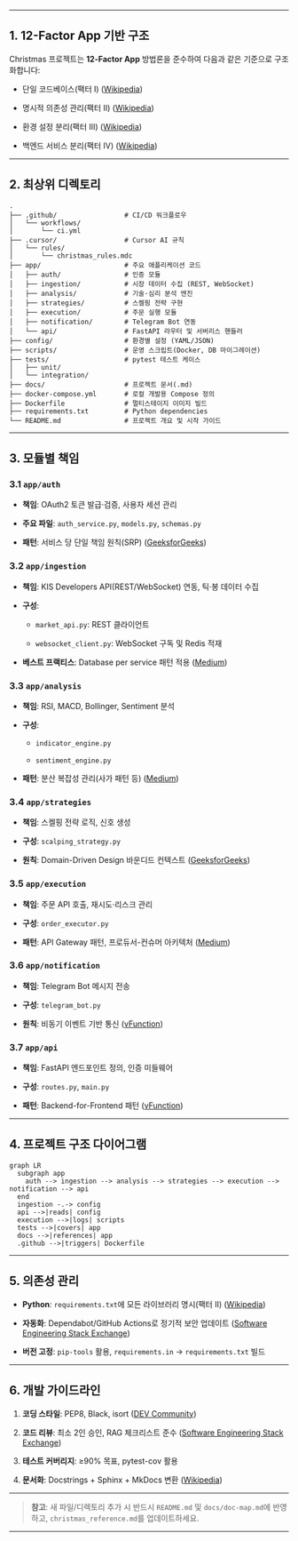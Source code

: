 
---

## 1. 12-Factor App 기반 구조

Christmas 프로젝트는 **12-Factor App** 방법론을 준수하여 다음과 같은 기준으로 구조화합니다:

- 단일 코드베이스(팩터 I) ([Wikipedia](https://en.wikipedia.org/wiki/Twelve-Factor_App_methodology?utm_source=chatgpt.com "Twelve-Factor App methodology"))
    
- 명시적 의존성 관리(팩터 II) ([Wikipedia](https://en.wikipedia.org/wiki/Twelve-Factor_App_methodology?utm_source=chatgpt.com "Twelve-Factor App methodology"))
    
- 환경 설정 분리(팩터 III) ([Wikipedia](https://en.wikipedia.org/wiki/Twelve-Factor_App_methodology?utm_source=chatgpt.com "Twelve-Factor App methodology"))
    
- 백엔드 서비스 분리(팩터 IV) ([Wikipedia](https://en.wikipedia.org/wiki/Twelve-Factor_App_methodology?utm_source=chatgpt.com "Twelve-Factor App methodology"))
    

---

## 2. 최상위 디렉토리

```text
.
├── .github/                 # CI/CD 워크플로우
│   └── workflows/
│       └── ci.yml
├── .cursor/                 # Cursor AI 규칙
│   └── rules/
│       └── christmas_rules.mdc
├── app/                     # 주요 애플리케이션 코드
│   ├── auth/                # 인증 모듈
│   ├── ingestion/           # 시장 데이터 수집 (REST, WebSocket)
│   ├── analysis/            # 기술·심리 분석 엔진
│   ├── strategies/          # 스켈핑 전략 구현
│   ├── execution/           # 주문 실행 모듈
│   ├── notification/        # Telegram Bot 연동
│   └── api/                 # FastAPI 라우터 및 서버리스 핸들러
├── config/                  # 환경별 설정 (YAML/JSON)
├── scripts/                 # 운영 스크립트(Docker, DB 마이그레이션)
├── tests/                   # pytest 테스트 케이스
│   ├── unit/
│   └── integration/
├── docs/                    # 프로젝트 문서(.md)
├── docker-compose.yml       # 로컬 개발용 Compose 정의
├── Dockerfile               # 멀티스테이지 이미지 빌드
├── requirements.txt         # Python dependencies
└── README.md                # 프로젝트 개요 및 시작 가이드
```

---

## 3. 모듈별 책임

### 3.1 `app/auth`

- **책임**: OAuth2 토큰 발급·검증, 사용자 세션 관리
    
- **주요 파일**: `auth_service.py`, `models.py`, `schemas.py`
    
- **패턴**: 서비스 당 단일 책임 원칙(SRP) ([GeeksforGeeks](https://www.geeksforgeeks.org/best-practices-for-microservices-architecture/?utm_source=chatgpt.com "10 Best Practices for Microservices Architecture in 2025"))
    

### 3.2 `app/ingestion`

- **책임**: KIS Developers API(REST/WebSocket) 연동, 틱·봉 데이터 수집
    
- **구성**:
    
    - `market_api.py`: REST 클라이언트
        
    - `websocket_client.py`: WebSocket 구독 및 Redis 적재
        
- **베스트 프랙티스**: Database per service 패턴 적용 ([Medium](https://medium.com/capital-one-tech/10-microservices-design-patterns-for-better-architecture-befa810ca44e?utm_source=chatgpt.com "10 microservices design patterns for better architecture - Medium"))
    

### 3.3 `app/analysis`

- **책임**: RSI, MACD, Bollinger, Sentiment 분석
    
- **구성**:
    
    - `indicator_engine.py`
        
    - `sentiment_engine.py`
        
- **패턴**: 분산 복잡성 관리(사가 패턴 등) ([Medium](https://medium.com/capital-one-tech/10-microservices-design-patterns-for-better-architecture-befa810ca44e?utm_source=chatgpt.com "10 microservices design patterns for better architecture - Medium"))
    

### 3.4 `app/strategies`

- **책임**: 스켈핑 전략 로직, 신호 생성
    
- **구성**: `scalping_strategy.py`
    
- **원칙**: Domain-Driven Design 바운디드 컨텍스트 ([GeeksforGeeks](https://www.geeksforgeeks.org/best-practices-for-microservices-architecture/?utm_source=chatgpt.com "10 Best Practices for Microservices Architecture in 2025"))
    

### 3.5 `app/execution`

- **책임**: 주문 API 호출, 재시도·리스크 관리
    
- **구성**: `order_executor.py`
    
- **패턴**: API Gateway 패턴, 프로듀서-컨슈머 아키텍처 ([Medium](https://medium.com/capital-one-tech/10-microservices-design-patterns-for-better-architecture-befa810ca44e?utm_source=chatgpt.com "10 microservices design patterns for better architecture - Medium"))
    

### 3.6 `app/notification`

- **책임**: Telegram Bot 메시지 전송
    
- **구성**: `telegram_bot.py`
    
- **원칙**: 비동기 이벤트 기반 통신 ([vFunction](https://vfunction.com/blog/microservices-architecture-guide/?utm_source=chatgpt.com "Microservices architecture and design: A complete overview"))
    

### 3.7 `app/api`

- **책임**: FastAPI 엔드포인트 정의, 인증 미들웨어
    
- **구성**: `routes.py`, `main.py`
    
- **패턴**: Backend-for-Frontend 패턴 ([vFunction](https://vfunction.com/blog/microservices-architecture-guide/?utm_source=chatgpt.com "Microservices architecture and design: A complete overview"))
    

---

## 4. 프로젝트 구조 다이어그램

```mermaid
graph LR
  subgraph app
    auth --> ingestion --> analysis --> strategies --> execution --> notification --> api
  end
  ingestion -.-> config
  api -->|reads| config
  execution -->|logs| scripts
  tests -->|covers| app
  docs -->|references| app
  .github -->|triggers| Dockerfile
```

---

## 5. 의존성 관리

- **Python**: `requirements.txt`에 모든 라이브러리 명시(팩터 II) ([Wikipedia](https://en.wikipedia.org/wiki/Twelve-Factor_App_methodology?utm_source=chatgpt.com "Twelve-Factor App methodology"))
    
- **자동화**: Dependabot/GitHub Actions로 정기적 보안 업데이트 ([Software Engineering Stack Exchange](https://softwareengineering.stackexchange.com/questions/385334/where-should-business-logic-sit-in-microservice-architecture?utm_source=chatgpt.com "Where should business logic sit in microservice architecture?"))
    
- **버전 고정**: `pip-tools` 활용, `requirements.in` → `requirements.txt` 빌드
    

---

## 6. 개발 가이드라인

1. **코딩 스타일**: PEP8, Black, isort ([DEV Community](https://dev.to/yanev/effective-project-structuring-for-microservices-with-quarkus-1lf0?utm_source=chatgpt.com "Effective Project Structuring for Microservices with Quarkus"))
    
2. **코드 리뷰**: 최소 2인 승인, RAG 체크리스트 준수 ([Software Engineering Stack Exchange](https://softwareengineering.stackexchange.com/questions/386066/how-to-structure-microservices-in-your-repository?utm_source=chatgpt.com "How to structure microservices in your repository"))
    
3. **테스트 커버리지**: ≥90% 목표, pytest-cov 활용
    
4. **문서화**: Docstrings + Sphinx + MkDocs 변환 ([Wikipedia](https://en.wikipedia.org/wiki/Twelve-Factor_App_methodology?utm_source=chatgpt.com "Twelve-Factor App methodology"))
    

---

> **참고**: 새 파일/디렉토리 추가 시 반드시 `README.md` 및 `docs/doc-map.md`에 반영하고, `christmas_reference.md`를 업데이트하세요.

---